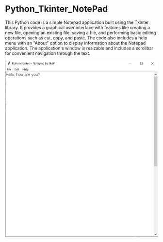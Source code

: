 # Python_Tkinter_NotePad

<p>This Python code is a simple Notepad application built using the Tkinter library. It provides a graphical user interface with features like creating a new file, opening an existing file, saving a file, and performing basic editing operations such as cut, copy, and paste. The code also includes a help menu with an "About" option to display information about the Notepad application. The application's window is resizable and includes a scrollbar for convenient navigation through the text. </p>
<img src="https://github.com/MohammadAmaanPatloo/Python_Tkinter_NotePad/blob/main/Screenshot.png">

